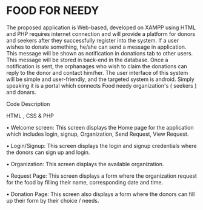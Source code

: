 # FOOD FOR NEEDY 
The proposed application is Web-based, developed on XAMPP using HTML and PHP requires internet connection and will provide a platform for donors and seekers after they successfully register into the system. If a user wishes to donate something, he/she can send a message in application. This message will be shown as notification in donations tab to other users. This message will be stored in back-end in the database. Once a notification is sent, the orphanages who wish to claim the donations can reply to the donor and contact him/her. The user interface of this system will be simple and user-friendly, and the targeted system is android. Simply speaking it is a portal which connects Food needy organization's ( seekers ) and donars.

Code Description

HTML , CSS & PHP

• Welcome screen: This screen displays the Home page for the application which includes login, signup, Organization, Send Request, View Request.

• Login/Signup: This screen displays the login and signup credentials where the donors can sign up and login.

• Organization: This screen displays the available organization.

• Request Page: This screen displays a form where the organization request for the food by filling their name, corresponding date and time.

• Donation Page: This screen also displays a form where the donors can fill up their form by their choice / needs.
